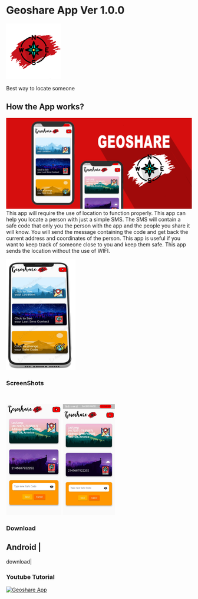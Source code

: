 # Geoshare App Ver 1.0.0

<img src="images/logo.png" height = 150>

Best way to locate someone

## How the App works?

<img src="images/SCREEN.png">
This app will require the use of location to function properly.
This app can help you locate a person with just a simple SMS. The SMS will contain a safe code that only you the person with the app and the people you share it will know. You will send the message containing the code and get back the current address and coordinates of the person. This app is useful if you want to keep track of someone close to you and keep them safe. This app sends the location without the use of WIFI.

<img src="images/phone.png" height = 300> <br>
### ScreenShots
<br>

<img src="images/screen3.png" height= 300> <img src="images/screen3.jpeg" height = 300>

### Download

Android |
--------
download|

### Youtube Tutorial

[![Geoshare App](https://img.youtube.com/vi/P5RbStBbyKk/0.jpg)](https://youtu.be/P5RbStBbyKk)
